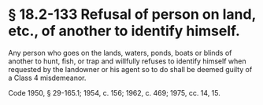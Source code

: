 # § 18.2-133 Refusal of person on land, etc., of another to identify himself.

<p>Any person who goes on the lands, waters, ponds, boats or blinds of another to hunt, fish, or trap and willfully refuses to identify himself when requested by the landowner or his agent so to do shall be deemed guilty of a Class 4 misdemeanor.</p><p>Code 1950, § 29-165.1; 1954, c. 156; 1962, c. 469; 1975, cc. 14, 15.</p>